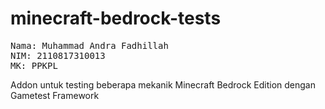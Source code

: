 # minecraft-bedrock-tests
<pre>
Nama: Muhammad Andra Fadhillah 
NIM: 2110817310013
MK: PPKPL
</pre> 
Addon untuk testing beberapa mekanik Minecraft Bedrock Edition dengan Gametest Framework
